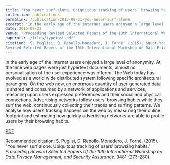 ```yaml
---
title: "You never surf alone. Ubiquitous tracking of users’ browsing habits."
collection: publications
permalink: /publication/2015-09-21-you-never-surf-alone
excerpt: 'In the early age of the internet users enjoyed a large level of anonymity. At the time web pages were just hypertext documents; almost no personalisation of the user experience was offered.'
date: 2015-09-21
venue: 'Proceeding Revised Selected Papers of the 10th International Workshop on Data Privacy Management, and Security Assurance'
paperurl: '/files/typeinst.pdf'
citation: 'S. Puglisi, D. Rebollo-Monedero, J. Forné. (2015). &quot;You never surf alone. Ubiquitous tracking of users’ browsing habits.&quot; <i>Proceeding
Revised Selected Papers of the 10th International Workshop on Data Privacy Management, and Security Assurance</i>. 9481 (273-280).'
---
```

In the early age of the internet users enjoyed a large level of anonymity. At the time web pages were just hypertext documents; almost no personalisation of the user experience was offered. The Web today has evolved as a world wide distributed system following specific architectural paradigms. On the web now, an enormous quantity of user generated data is shared and consumed by a network of applications and services, reasoning upon users expressed preferences and their social and physical connections. Advertising networks follow users' browsing habits while they surf the web, continuously collecting their traces and surfing patterns. We analyse how users tracking happens on the web by measuring their online footprint and estimating how quickly advertising networks are able to profile users by their browsing habits.

[PDF](/files/typeinst.pdf)

Recommended citation: S. Puglisi, D. Rebollo-Monedero, J. Forné. (2015). "You never surf alone. Ubiquitous tracking of users’ browsing habits." <i>Proceeding
Revised Selected Papers of the 10th International Workshop on Data Privacy Management, and Security Assurance</i>. 9481 (273-280).


